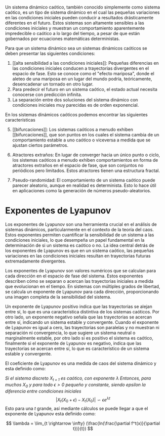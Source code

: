 Un sistema dinámico caótico, también conocido simplemente como sistema caótico, es un tipo de sistema dinámico en el cual las pequeñas variaciones en las condiciones iniciales pueden conducir a resultados drásticamente diferentes en el futuro. Estos sistemas son altamente sensibles a las condiciones iniciales y muestran un comportamiento aparentemente impredecible o caótico a lo largo del tiempo, a pesar de que están gobernados por ecuaciones matemáticas deterministas.

 Para que un sistema dinámico sea un sistemas dinámicos caóticos se deben presentar las siguientes condiciones:

1. [[alta sensibilidad a las condiciones iniciales]]: Pequeñas diferencias en las condiciones iniciales conducen a trayectorias divergentes en el espacio de fase. Esto se conoce como el "efecto mariposa", donde el aleteo de una mariposa en un lugar del mundo podría, teóricamente, desencadenar un tornado en otro lugar.
2. Para predecir el futuro en un sistema caótico, el estado actual necesita conocerse con predicción infinita.
3. La separación entre dos soluciones del sistema dinámico con condiciones iniciales muy parecidas es de orden exponencial.

En los sistemas dinámicos caóticos podemos encontrar las siguientes características 

5. [[bifurcaciones]]: Los sistemas caóticos a menudo exhiben [[bifurcaciones]], que son puntos en los cuales el sistema cambia de un comportamiento estable a uno caótico o viceversa a medida que se ajustan ciertos parámetros.

6. Atractores extraños: En lugar de converger hacia un único punto o ciclo, los sistemas caóticos a menudo exhiben comportamientos en forma de atractores extraños en el espacio de fase, que son conjuntos no periódicos pero limitados. Estos atractores tienen una estructura fractal.

7. Pseudo-randomidad: El comportamiento de un sistema caótico puede parecer aleatorio, aunque en realidad es determinista. Esto lo hace útil en aplicaciones como la generación de números pseudo-aleatorios.

# Exponentes de Lyapunov

Los exponentes de Lyapunov son una herramienta crucial en el análisis de sistemas dinámicos, particularmente en el contexto de la teoría del caos. Estos exponentes permiten cuantificar la sensibilidad de un sistema a las condiciones iniciales, lo que desempeña un papel fundamental en la determinación de si un sistema es caótico o no. La idea central detrás de los exponentes de Lyapunov es que en un sistema caótico, las pequeñas variaciones en las condiciones iniciales resultan en trayectorias futuras extremadamente divergentes. 

Los exponentes de Lyapunov son valores numéricos que se calculan para cada dirección en el espacio de fase del sistema. Estos exponentes describen cómo se separan o acercan las trayectorias iniciales a medida que evolucionan en el tiempo. En sistemas con múltiples grados de libertad, se calcula un exponente de Lyapunov para cada dirección, proporcionando una imagen completa de la sensibilidad del sistema. 

Un exponente de Lyapunov positivo indica que las trayectorias se alejan entre sí, lo que es una característica distintiva de los sistemas caóticos. Por otro lado, un exponente negativo señala que las trayectorias se acercan entre sí, indicando un sistema estable y convergente. Cuando el exponente de Lyapunov es igual a cero, las trayectorias son paralelas y no muestran ni separación ni convergencia, lo que sugiere un sistema neutral o marginalmente estable, por otro lado si es positivo el sistema es caótico, finalmente si el exponente de Lyapunov es negativo, indica que las trayectorias se acercan entre sí, lo que es característico de un sistema estable y convergente.

El coeficiente de Lyapunov es una medida de caos del sistema dinámico y esta definido como:

*Si el sistema discreto $X_{t+1}$ es caótico, con exponente $\lambda$ Entonces, para muchos $X_0$ y para todo $\epsilon > 0$ pequeño y constante, siendo epsilon la diferencia entre condiciones iniciales*
$$
|X_t(X_0 + \epsilon) - X_t(X_0)| \backsim \epsilon e^{\lambda t}
$$
Esto para una $t$ grande, así mediante cálculos se puede llegar a que el exponente de Lyapunov esta definido como:

$$
\lambda = \lim_{t \rightarrow \infty} (\frac{ln(\frac{\partial f^t(x)}{\partial t})}{t})
$$

